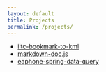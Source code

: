 ```yaml
---
layout: default
title: Projects
permalink: /projects/
---
```


- [iitc-bookmark-to-kml](http://biggates.github.io/iitc-bookmark-to-kml/)
- [markdown-doc.js](https://github.com/biggates/markdown-doc.js)
- [eaphone-spring-data-query](https://github.com/biggates/eaphone-spring-data-query)
